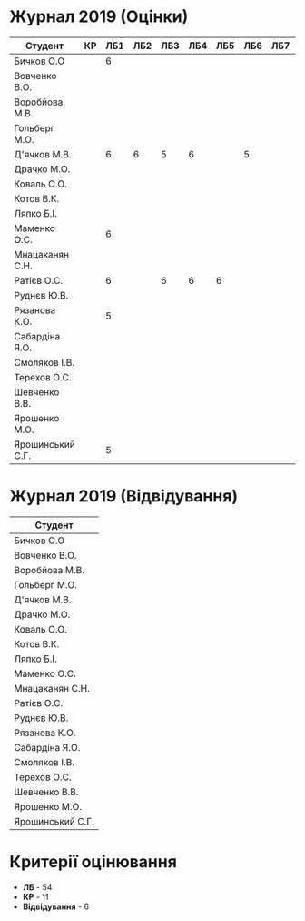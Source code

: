 # Журнал 2019 (Оцінки)

|Студент|КР|ЛБ1|ЛБ2|ЛБ3|ЛБ4|ЛБ5|ЛБ6|ЛБ7|ЛБ8|ЛБ9|
|-|-|-|-|-|-|-|-|-|-|-|
|Бичков О.О||6|||||||||
|Вовченко В.О.|||||||||||
|Воробйова М.В.|||||||||||
|Гольберг М.О.|||||||||||
|Д'ячков М.В.||6|6|5|6||5||||
|Драчко М.О.|||||||||||
|Коваль О.О.|||||||||||
|Котов В.К.|||||||||||
|Ляпко Б.І.|||||||||||
|Маменко О.С.||6|||||||||
|Мнацаканян С.Н.|||||||||||
|Ратієв О.С.||6||6|6|6|||||
|Руднєв Ю.В.|||||||||||
|Рязанова К.О.||5|||||||||
|Сабардіна Я.О.|||||||||||
|Смоляков І.В.|||||||||||
|Терехов О.С.|||||||||||
|Шевченко В.В.|||||||||||
|Ярошенко М.О.|||||||||||
|Ярошинський С.Г.||5|||||||||

# Журнал 2019 (Відвідування)

|Студент|
|-|
|Бичков О.О|
|Вовченко В.О.|
|Воробйова М.В.|
|Гольберг М.О.|
|Д'ячков М.В.|
|Драчко М.О.|
|Коваль О.О.|
|Котов В.К.|
|Ляпко Б.І.|
|Маменко О.С.|
|Мнацаканян С.Н.|
|Ратієв О.С.|
|Руднєв Ю.В.|
|Рязанова К.О.|
|Сабардіна Я.О.|
|Смоляков І.В.|
|Терехов О.С.|
|Шевченко В.В.|
|Ярошенко М.О.|
|Ярошинський С.Г.|

# Критерії оцінювання

- **ЛБ** - 54
- **КР** - 11
- **Відвідування** - 6